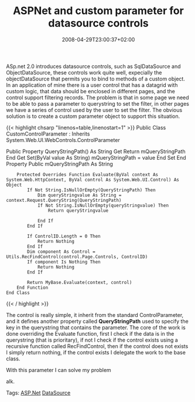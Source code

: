 ﻿---
title: "ASPNet and custom parameter for datasource controls"
description: ""
date: 2008-04-29T23:00:37+02:00
draft: false
tags: [ASPNET]
categories: [ASPNET]
---
ASp.net 2.0 introduces datasource controls, such as SqlDataSource and ObjectDataSource, these controls work quite well, expecially the objectDataSource that permits you to bind to methods of a custom object. In an application of mine there is a user control that has a datagrid with custom logic, that data should be enclosed in different pages, and the control support filtering records. The problem is that in some page we need to be able to pass a parameter to querystring to set the filter, in other pages we have a series of control used by the user to set the filter. The obvious solution is to create a custom parameter object to support this situation.

{{< highlight chsarp "linenos=table,linenostart=1" >}}
Public Class CustomControlParameter : Inherits System.Web.UI.WebControls.ControlParameter

  Public Property QueryStringPath() As String
            Get
                Return mQueryStringPath
            End Get
            Set(ByVal value As String)
                mQueryStringPath = value
            End Set
        End Property
        Public mQueryStringPath As String

        Protected Overrides Function Evaluate(ByVal context As System.Web.HttpContext, ByVal control As System.Web.UI.Control) As Object
            If Not String.IsNullOrEmpty(QueryStringPath) Then
                Dim queryStringvalue As String = context.Request.QueryString(QueryStringPath)
                If Not String.IsNullOrEmpty(queryStringvalue) Then
                    Return queryStringvalue

                End If
            End If

            If ControlID.Length = 0 Then
                Return Nothing
            End If
            Dim component As Control = Utils.RecFindControl(control.Page.Controls, ControlID)
            If component Is Nothing Then
                Return Nothing
            End If

            Return MyBase.Evaluate(context, control)
        End Function
    End Class
{{< / highlight >}}

<!-- Code inserted with Steve Dunn's Windows Live Writer Code Formatter Plugin.  http://dunnhq.com -->

The control is really simple, it inherit from the standard ControlParameter, and it defines another property called  **QueryStringPath** used to specify the key in the querystring that contains the parameter. The core of the work is done overriding the Evaluate function, first I check if the data is in the querystring (that is prioritary), if not I check if the control exists using a recursive function called RecFindControl, then if the control does not exists I simply return nothing, if the control exists I delegate the work to the base class.

With this parameter I can solve my problem

alk.

Tags: [ASP.Net](http://technorati.com/tag/ASP.Net) [DataSource](http://technorati.com/tag/DataSource)
